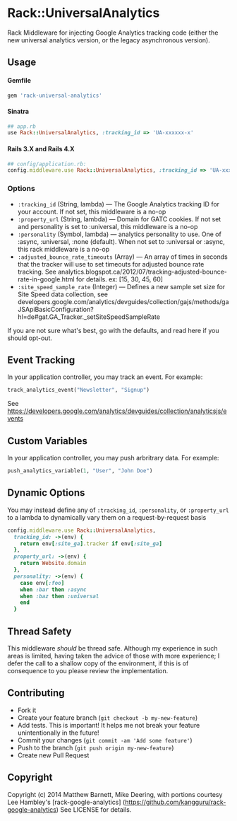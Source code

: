 # Rack::UniversalAnalytics

Rack Middleware for injecting Google Analytics tracking code (either the new universal analytics version, or the legacy asynchronous version).

## Usage

#### Gemfile

```ruby
gem 'rack-universal-analytics'
```

#### Sinatra

```ruby
## app.rb
use Rack::UniversalAnalytics, :tracking_id => 'UA-xxxxxx-x'
```

#### Rails 3.X and Rails 4.X

```ruby
## config/application.rb:
config.middleware.use Rack::UniversalAnalytics, :tracking_id => 'UA-xxxxxx-x'
```

### Options

* `:tracking_id` (String, lambda) — The Google Analytics tracking ID for your account. If not set, this middleware is a no-op
* `:property_url` (String, lambda) — Domain for GATC cookies. If not set and personality is set to :universal, this middleware is a no-op
* `:personality` (Symbol, lambda) — analytics personality to use. One of :async, :universal, :none (default). When not set to :universal or :async, this rack middleware is a no-op
* `:adjusted_bounce_rate_timeouts` (Array) — An array of times in seconds that the tracker will use to set timeouts for adjusted bounce rate tracking. See analytics.blogspot.ca/2012/07/tracking-adjusted-bounce-rate-in-google.html for details. ex: [15, 30, 45, 60]
* `:site_speed_sample_rate` (Integer) — Defines a new sample set size for Site Speed data collection, see developers.google.com/analytics/devguides/collection/gajs/methods/gaJSApiBasicConfiguration?hl=de#gat.GA_Tracker._setSiteSpeedSampleRate


If you are not sure what's best, go with the defaults, and read here if you should opt-out.

## Event Tracking

In your application controller, you may track an event. For example:

```ruby
track_analytics_event("Newsletter", "Signup")
```

See https://developers.google.com/analytics/devguides/collection/analyticsjs/events

## Custom Variables

In your application controller, you may push arbritrary data. For example:

```ruby
push_analytics_variable(1, "User", "John Doe")
```

## Dynamic Options

You may instead define any of `:tracking_id`, `:personality`, or `:property_url` to a lambda to dynamically vary them on a request-by-request basis

```ruby
config.middleware.use Rack::UniversalAnalytics, 
  tracking_id: ->(env) {
    return env[:site_ga].tracker if env[:site_ga]
  },
  property_url: ->(env) {
    return Website.domain
  },
  personality: ->(env) {
    case env[:foo]
    when :bar then :async
    when :baz then :universal
    end
  }

```

## Thread Safety

This middleware *should* be thread safe. Although my experience in such areas is limited, having taken the advice of those with more experience; I defer the call to a shallow copy of the environment, if this is of consequence to you please review the implementation.


## Contributing

* Fork it
* Create your feature branch (`git checkout -b my-new-feature`)
* Add tests. This is important! It helps me not break your feature unintentionally in the future!
* Commit your changes (`git commit -am 'Add some feature'`)
* Push to the branch (`git push origin my-new-feature`)
* Create new Pull Request


## Copyright
Copyright (c) 2014 Matthew Barnett, Mike Deering, with portions courtesy Lee Hambley's [rack-google-analytics] (https://github.com/kangguru/rack-google-analytics)
See LICENSE for details.
